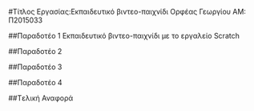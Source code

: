 ﻿#Τίτλος Εργασίας:Εκπαιδευτικό βιντεο-παιχνίδι 
Ορφέας Γεωργίου
ΑΜ: Π2015033

##Παραδοτέο 1
Εκπαιδευτικό βιντεο-παιχνίδι με το εργαλείο  Scratch


##Παραδοτέο 2


##Παραδοτέο 3


##Παραδοτέο 4


##Tελική Αναφορά

